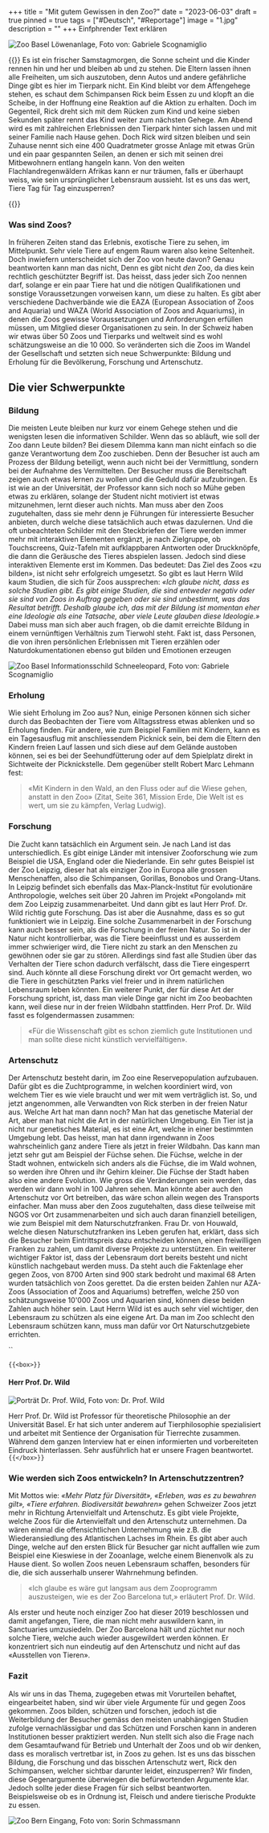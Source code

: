 +++
title = "Mit gutem Gewissen in den Zoo?"
date = "2023-06-03"
draft = true
pinned = true
tags = ["#Deutsch", "#Reportage"]
image = "1.jpg"
description = ""
+++
Einfphrender Text erklären

![Zoo Basel Löwenanlage, Foto von: Gabriele Scognamiglio](1.jpg)

{{<lead>}}
Es ist ein frischer Samstagmorgen, die Sonne scheint und die Kinder rennen hin und her und bleiben ab und zu stehen. Die Eltern lassen ihnen alle Freiheiten, um sich auszutoben, denn Autos und andere gefährliche Dinge gibt es hier im Tierpark nicht. Ein Kind bleibt vor dem Affengehege stehen, es schaut dem Schimpansen Rick beim Essen zu und klopft an die Scheibe, in der Hoffnung eine Reaktion auf die Aktion zu erhalten. Doch im Gegenteil, Rick dreht sich mit dem Rücken zum Kind und keine sieben Sekunden später rennt das Kind weiter zum nächsten Gehege. Am Abend wird es mit zahlreichen Erlebnissen den Tierpark hinter sich lassen und mit seiner Familie nach Hause gehen. Doch Rick wird sitzen bleiben und sein Zuhause nennt sich eine 400 Quadratmeter grosse Anlage mit etwas Grün und ein paar gespannten Seilen, an denen er sich mit seinen drei Mitbewohnern entlang hangeln kann. Von den weiten Flachlandregenwäldern Afrikas kann er nur träumen, falls er überhaupt weiss, wie sein ursprünglicher Lebensraum aussieht. Ist es uns das wert, Tiere Tag für Tag einzusperren?

{{</lead>}}



### Was sind Zoos?

In früheren Zeiten stand das Erlebnis, exotische Tiere zu sehen, im Mittelpunkt. Sehr viele Tiere auf engem Raum waren also keine Seltenheit. Doch inwiefern unterscheidet sich der Zoo von heute davon? Genau beantworten kann man das nicht, Denn es gibt nicht *den* Zoo, da dies kein rechtlich geschützter Begriff ist. Das heisst, dass jeder sich Zoo nennen darf, solange er ein paar Tiere hat und die nötigen Qualifikationen und sonstige Voraussetzungen vorweisen kann, um diese zu halten. Es gibt aber verschiedene Dachverbände wie die EAZA (European Association of Zoos and Aquaria) und WAZA (World Association of Zoos and Aquariums), in denen die Zoos gewisse Voraussetzungen und Anforderungen erfüllen müssen, um Mitglied dieser Organisationen zu sein. In der Schweiz haben wir etwas über 50 Zoos und Tierparks und weltweit sind es wohl schätzungsweise an die 10 000. So veränderten sich die Zoos im Wandel der Gesellschaft und setzten sich neue Schwerpunkte: Bildung und Erholung für die Bevölkerung, Forschung und Artenschutz.



## Die vier Schwerpunkte 

### Bildung

Die meisten Leute bleiben nur kurz vor einem Gehege stehen und die wenigsten lesen die informativen Schilder. Wenn das so abläuft, wie soll der Zoo dann Leute bilden? Bei diesem Dilemma kann man nicht einfach so die ganze Verantwortung dem Zoo zuschieben. Denn der Besucher ist auch am Prozess der Bildung beteiligt, wenn auch nicht bei der Vermittlung, sondern bei der Aufnahme des Vermittelten. Der Besucher muss die Bereitschaft zeigen auch etwas lernen zu wollen und die Geduld dafür aufzubringen.  Es ist wie an der Universität, der Professor kann sich noch so Mühe geben etwas zu erklären, solange der Student nicht motiviert ist etwas mitzunehmen, lernt dieser auch nichts. Man muss aber den Zoos zugutehalten, dass sie mehr denn je Führungen für interessierte Besucher anbieten, durch welche diese tatsächlich auch etwas dazulernen. Und die oft unbeachteten Schilder mit den Steckbriefen der Tiere werden immer mehr mit interaktiven Elementen ergänzt, je nach Zielgruppe, ob Touchscreens, Quiz-Tafeln mit aufklappbaren Antworten oder Druckknöpfe, die dann die Geräusche des Tieres abspielen lassen. Jedoch sind diese interaktiven Elemente erst im Kommen. Das bedeutet: Das Ziel des Zoos «zu bilden», ist nicht sehr erfolgreich umgesetzt. So gibt es laut Herrn Wild kaum Studien, die sich für Zoos aussprechen: *«Ich glaube nicht, dass es solche Studien gibt. Es gibt einige Studien, die sind entweder negativ oder sie sind von Zoos in Auftrag gegeben oder sie sind unbestimmt, was das Resultat betrifft. Deshalb glaube ich, das mit der Bildung ist momentan eher eine Ideologie als eine Tatsache, aber viele Leute glauben diese Ideologie.»* Dabei muss man sich aber auch fragen, ob die damit erreichte Bildung in einem vernünftigen Verhältnis zum Tierwohl steht. Fakt ist, dass Personen, die von ihren persönlichen Erlebnissen mit Tieren erzählen oder Naturdokumentationen ebenso gut bilden und Emotionen erzeugen

![Zoo Basel Informationsschild Schneeleopard, Foto von: Gabriele Scognamiglio](2.jpg)



### Erholung 

Wie sieht Erholung im Zoo aus? Nun, einige Personen können sich sicher durch das Beobachten der Tiere vom Alltagsstress etwas ablenken und so Erholung finden. Für andere, wie zum Beispiel Familien mit Kindern, kann es ein Tagesausflug mit anschliessendem Picknick sein, bei dem die Eltern den Kindern freien Lauf lassen und sich diese auf dem Gelände austoben können, sei es bei der Seehundfütterung oder auf dem Spielplatz direkt in Sichtweite der Picknickstelle. Dem gegenüber stellt Robert Marc Lehmann fest: 

> «Mit Kindern in den Wald, an den Fluss oder auf die Wiese gehen, anstatt in den Zoo» (Zitat, Seite 361, Mission Erde, Die Welt ist es wert, um sie zu kämpfen, Verlag Ludwig).



### Forschung

Die Zucht kann tatsächlich ein Argument sein. Je nach Land ist das unterschiedlich. Es gibt einige Länder mit intensiver Zooforschung wie zum Beispiel die USA, England oder die Niederlande. Ein sehr gutes Beispiel ist der Zoo Leipzig, dieser hat als einziger Zoo in Europa alle grossen Menschenaffen, also die Schimpansen, Gorillas, Bonobos und Orang-Utans. In Leipzig befindet sich ebenfalls das Max-Planck-Institut für evolutionäre Anthropologie, welches seit über 20 Jahren im Projekt «Pongoland» mit dem Zoo Leipzig zusammenarbeitet. Und dann gibt es laut Herr Prof. Dr. Wild richtig gute Forschung. Das ist aber die Ausnahme, dass es so gut funktioniert wie in Leipzig. Eine solche Zusammenarbeit in der Forschung kann auch besser sein, als die Forschung in der freien Natur. So ist in der Natur nicht kontrollierbar, was die Tiere beeinflusst und es ausserdem immer schwieriger wird, die Tiere nicht zu stark an den Menschen zu gewöhnen oder sie gar zu stören. Allerdings sind fast alle Studien über das Verhalten der Tiere schon dadurch verfälscht, dass die Tiere eingesperrt sind. Auch könnte all diese Forschung direkt vor Ort gemacht werden, wo die Tiere in geschützten Parks viel freier und in ihrem natürlichen Lebensraum leben könnten. Ein weiterer Punkt, der für diese Art der Forschung spricht, ist, dass man viele Dinge gar nicht im Zoo beobachten kann, weil diese nur in der freien Wildbahn stattfinden. Herr Prof. Dr. Wild fasst es folgendermassen zusammen: 

> «Für die Wissenschaft gibt es schon ziemlich gute Institutionen und man sollte diese nicht künstlich vervielfältigen».



### Artenschutz

Der Artenschutz besteht darin, im Zoo eine Reservepopulation aufzubauen. Dafür gibt es die Zuchtprogramme, in welchen koordiniert wird, von welchem Tier es wie viele braucht und wer mit wem verträglich ist. So, und jetzt angenommen, alle Verwandten von Rick sterben in der freien Natur aus. Welche Art hat man dann noch? Man hat das genetische Material der Art, aber man hat nicht die Art in der natürlichen Umgebung. Ein Tier ist ja nicht nur genetisches Material, es ist eine Art, welche in einer bestimmten Umgebung lebt. Das heisst, man hat dann irgendwann in Zoos wahrscheinlich ganz andere Tiere als jetzt in freier Wildbahn. Das kann man jetzt sehr gut am Beispiel der Füchse sehen. Die Füchse, welche in der Stadt wohnen, entwickeln sich anders als die Füchse, die im Wald wohnen, so werden ihre Ohren und ihr Gehirn kleiner. Die Füchse der Stadt haben also eine andere Evolution. Wie gross die Veränderungen sein werden, das werden wir dann wohl in 100 Jahren sehen. Man könnte aber auch den Artenschutz vor Ort betreiben, das wäre schon allein wegen des Transports einfacher. Man muss aber den Zoos zugutehalten, dass diese teilweise mit NGOS vor Ort zusammenarbeiten und sich auch daran finanziell beteiligen, wie zum Beispiel mit dem Naturschutzfranken. Frau Dr. von Houwald, welche diesen Naturschutzfranken ins Leben gerufen hat, erklärt, dass sich die Besucher beim Eintrittspreis dazu entscheiden können, einen freiwilligen Franken zu zahlen, um damit diverse Projekte zu unterstützen. Ein weiterer wichtiger Faktor ist, dass der Lebensraum dort bereits besteht und nicht künstlich nachgebaut werden muss. Da steht auch die Faktenlage eher gegen Zoos, von 8700 Arten sind 900 stark bedroht und maximal 68 Arten wurden tatsächlich von Zoos gerettet. Da die ersten beiden Zahlen nur AZA-Zoos (Association of Zoos and Aquariums) betreffen, welche 250 von schätzungsweise 10'000 Zoos und Aquarien sind, können diese beiden Zahlen auch höher sein. Laut Herrn Wild ist es auch sehr viel wichtiger, den Lebensraum zu schützen als eine eigene Art. Da man im Zoo schlecht den Lebensraum schützen kann, muss man dafür vor Ort Naturschutzgebiete errichten.

``

`{{<box>}}`

#### Herr Prof. Dr. Wild

![Porträt Dr. Prof. Wild, Foto von: Dr. Prof. Wild](wild.jpg)

Herr Prof. Dr. Wild ist Professor für theoretische Philosophie an der Universität Basel. Er hat sich unter anderem auf Tierphilosophie spezialisiert und arbeitet mit Sentience der Organisation für Tierrechte zusammen. Während dem ganzen Interview hat er einen informierten und vorbereiteten Eindruck hinterlassen. Sehr ausführlich hat er unsere Fragen beantwortet.\
`{{</box>}}`

### Wie werden sich Zoos entwickeln? In Artenschutzzentren?

Mit Mottos wie: *«Mehr Platz für Diversität», «Erleben, was es zu bewahren gilt», «Tiere erfahren. Biodiversität bewahren»* gehen Schweizer Zoos jetzt mehr in Richtung Artenvielfalt und Artenschutz. Es gibt viele Projekte, welche Zoos für die Artenvielfalt und den Artenschutz unternehmen. Da wären einmal die offensichtlichen Unternehmung wie z.B. die Wiederansiedlung des Atlantischen Lachses im Rhein. Es gibt aber auch Dinge, welche auf den ersten Blick für Besucher gar nicht auffallen wie zum Beispiel eine Kieswiese in der Zooanlage, welche einem Bienenvolk als zu Hause dient. So wollen Zoos neuen Lebensraum schaffen, besonders für die, die sich ausserhalb unserer Wahrnehmung befinden.

> «Ich glaube es wäre gut langsam aus dem Zooprogramm auszusteigen, wie es der Zoo Barcelona tut,» erläutert Prof. Dr. Wild.

Als erster und heute noch einziger Zoo hat dieser 2019 beschlossen und damit angefangen, Tiere, die man nicht mehr auswildern kann, in Sanctuaries umzusiedeln. Der Zoo Barcelona hält und züchtet nur noch solche Tiere, welche auch wieder ausgewildert werden können. Er konzentriert sich nun eindeutig auf den Artenschutz und nicht auf das «Ausstellen von Tieren».



### Fazit 

Als wir uns in das Thema, zugegeben etwas mit Vorurteilen behaftet, eingearbeitet haben, sind wir über viele Argumente für und gegen Zoos gekommen. Zoos bilden, schützen und forschen, jedoch ist die Weiterbildung der Besucher gemäss den meisten unabhängigen Studien zufolge vernachlässigbar und das Schützen und Forschen kann in anderen Institutionen besser praktiziert werden. Nun stellt sich also die Frage nach dem Gesamtaufwand für Betrieb und Unterhalt der Zoos und ob wir denken, dass es moralisch vertretbar ist, in Zoos zu gehen. Ist es uns das bisschen Bildung, die Forschung und das bisschen Artenschutz wert, Rick den Schimpansen, welcher sichtbar darunter leidet, einzusperren? Wir finden, diese Gegenargumente überwiegen die befürwortenden Argumente klar. Jedoch sollte jeder diese Fragen für sich selbst beantworten. Beispielsweise ob es in Ordnung ist, Fleisch und andere tierische Produkte zu essen.

![Zoo Bern Eingang,  Foto von: Sorin Schmassmann](4.jpg)